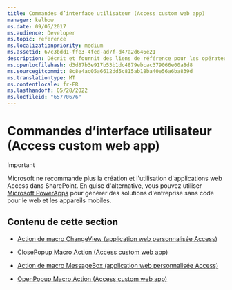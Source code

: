 ```yaml
---
title: Commandes d’interface utilisateur (Access custom web app)
manager: kelbow
ms.date: 09/05/2017
ms.audience: Developer
ms.topic: reference
ms.localizationpriority: medium
ms.assetid: 67c3bdd1-ffe3-4fed-ad7f-d47a2d646e21
description: Décrit et fournit des liens de référence pour les opérateurs de chaîne (accéder à une application web personnalisée).
ms.openlocfilehash: d3d87b3e917b53b1dc4879ebcac379066e00a8d8
ms.sourcegitcommit: 8c8e4ac05a6612dd5c815ab18ba40e56a6ba839d
ms.translationtype: MT
ms.contentlocale: fr-FR
ms.lasthandoff: 05/28/2022
ms.locfileid: "65770676"
---
```

# <a name="user-interface-commands-access-custom-web-app"></a>Commandes d’interface utilisateur (Access custom web app)

> [!IMPORTANT]
> Microsoft ne recommande plus la création et l'utilisation d'applications web Access dans SharePoint. En guise d'alternative, vous pouvez utiliser [Microsoft PowerApps](https://powerapps.microsoft.com/) pour générer des solutions d'entreprise sans code pour le web et les appareils mobiles. 
  
## <a name="in-this-section"></a>Contenu de cette section

- [Action de macro ChangeView (application web personnalisée Access)](changeview-macro-action-access-custom-web-app.md)
    
- [ClosePopup Macro Action (Access custom web app)](closepopup-macro-action-access-custom-web-app.md)
    
- [Action de macro MessageBox (application web personnalisée Access)](messagebox-macro-action-access-custom-web-app.md)
    
- [OpenPopup Macro Action (Access custom web app)](openpopup-macro-action-access-custom-web-app.md)
    

